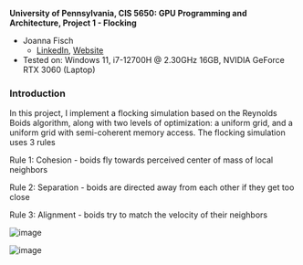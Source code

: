 **University of Pennsylvania, CIS 5650: GPU Programming and Architecture,
Project 1 - Flocking**

* Joanna Fisch
  * [LinkedIn](https://www.linkedin.com/in/joanna-fisch-bb2979186/), [Website](https://sites.google.com/view/joannafischsportfolio/home)
* Tested on: Windows 11, i7-12700H @ 2.30GHz 16GB, NVIDIA GeForce RTX 3060 (Laptop)

### Introduction

In this project, I implement a flocking simulation based on the Reynolds Boids algorithm, along with two levels of optimization: a uniform grid, and a uniform grid with semi-coherent memory access. The flocking simulation uses 3 rules 

Rule 1: Cohesion - boids fly towards perceived center of mass of local neighbors

Rule 2: Separation - boids are directed away from each other if they get too close

Rule 3: Alignment - boids try to match the velocity of their neighbors

![image](https://github.com/user-attachments/assets/d3629244-95a5-4c00-8fb3-d3069162f97a)

![image](https://github.com/user-attachments/assets/094207bd-2b86-4840-b8af-81e9b4da7d75)
